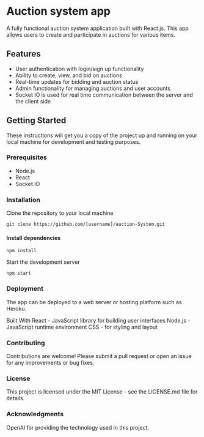 # Auction system app

A fully functional auction system application built with React.js. This app allows users to create and participate in auctions for various items.

## Features
+ User authentication with login/sign up functionality
+ Ability to create, view, and bid on auctions
+ Real-time updates for bidding and auction status
+ Admin functionality for managing auctions and user accounts
+ Socket IO is used for real time communication between the server and the client side

## Getting Started
These instructions will get you a copy of the project up and running on your local machine for development and testing purposes.

### Prerequisites
* Node.js
* React
* Socket.IO

### Installation
Clone the repository to your local machine
```
git clone https://github.com/[username]/auction-System.git
```
#### Install dependencies
```
npm install
```
Start the development server
```
npm start
```
### Deployment
The app can be deployed to a web server or hosting platform such as Heroku.

Built With
React - JavaScript library for building user interfaces
Node.js - JavaScript runtime environment
CSS - for styling and layout

### Contributing
Contributions are welcome! Please submit a pull request or open an issue for any improvements or bug fixes.

### License
This project is licensed under the MIT License - see the LICENSE.md file for details.

### Acknowledgments
OpenAI for providing the technology used in this project.